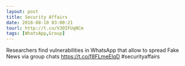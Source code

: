 ```yaml
---
layout: post
title: Security Affairs
date: 2018-08-10 03:00:21
tourl: http://t.co/V3OIFUqNCm
tags: [WhatsApp,Group]
---
```

Researchers find vulnerabilities in WhatsApp that allow to spread Fake News via group chats  https://t.co/f8FLmeElqD #securityaffairs